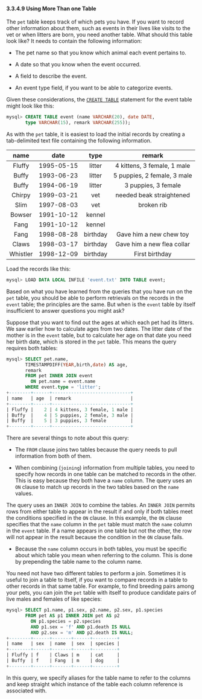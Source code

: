 #### 3.3.4.9 Using More Than one Table

The `pet` table keeps track of which pets you have. If you want to record other information about them, such as events in their lives like visits to the vet or when litters are born, you need another table. What should this table look like? It needs to contain the following information:

- The pet name so that you know which animal each event pertains to.

- A date so that you know when the event occurred.

- A field to describe the event.

- An event type field, if you want to be able to categorize events.

Given these considerations, the [`CREATE TABLE`](https://dev.mysql.com/doc/refman/8.0/en/create-table.html) statement for the event table might look like this:

```sql
mysql> CREATE TABLE event (name VARCHAR(20), date DATE,
       type VARCHAR(15), remark VARCHAR(255));
```

As with the `pet` table, it is easiest to load the initial records by creating a tab-delimited text file containing the following information.

| name | date | type | remark |
|:---:|:---:|:---:|:---:|
| Fluffy | 1995-05-15 | litter | 4 kittens, 3 female, 1 male |
| Buffy | 1993-06-23 | litter | 5 puppies, 2 female, 3 male |
| Buffy | 1994-06-19 | litter | 3 puppies, 3 female |
| Chirpy | 1999-03-21 | vet | needed beak straightened |
| Slim | 1997-08-03 | vet | broken rib |
| Bowser | 1991-10-12 | kennel | |
| Fang | 1991-10-12 | kennel | |
| Fang | 1998-08-28 | birthday | Gave him a new chew toy |
| Claws | 1998-03-17 | birthday | Gave him a new flea collar |
| Whistler | 1998-12-09 | birthday | First birthday |

Load the records like this:

```sql
mysql> LOAD DATA LOCAL INFILE 'event.txt' INTO TABLE event;
```

Based on what you have learned from the queries that you have run on the `pet` table, you should be able to perform retrievals on the records in the `event` table; the principles are the same. But when is the `event` table by itself insufficient to answer questions you might ask?

Suppose that you want to find out the ages at which each pet had its litters. We saw earlier how to calculate ages from two dates. The litter date of the mother is in the `event` table, but to calculate her age on that date you need her birth date, which is stored in the `pet` table. This means the query requires both tables:

```sql
mysql> SELECT pet.name,
       TIMESTAMPDIFF(YEAR,birth,date) AS age,
       remark
       FROM pet INNER JOIN event
         ON pet.name = event.name
       WHERE event.type = 'litter';
+--------+------+-----------------------------+
| name   | age  | remark                      |
+--------+------+-----------------------------+
| Fluffy |    2 | 4 kittens, 3 female, 1 male |
| Buffy  |    4 | 5 puppies, 2 female, 3 male |
| Buffy  |    5 | 3 puppies, 3 female         |
+--------+------+-----------------------------+
```

There are several things to note about this query:

- The `FROM` clause joins two tables because the query needs to pull information from both of them.

- When combining (`joining`) information from multiple tables, you need to specify how records in one table can be matched to records in the other. This is easy because they both have a `name` column. The query uses an `ON` clause to match up records in the two tables based on the `name` values.

The query uses an `INNER JOIN` to combine the tables. An `INNER JOIN` permits rows from either table to appear in the result if and only if both tables meet the conditions specified in the `ON` clause. In this example, the `ON` clause specifies that the `name` column in the `pet` table must match the `name` column in the `event` table. If a name appears in one table but not the other, the row will not appear in the result because the condition in the `ON` clause fails.

- Because the `name` column occurs in both tables, you must be specific about which table you mean when referring to the column. This is done by prepending the table name to the column name.

You need not have two different tables to perform a join. Sometimes it is useful to join a table to itself, if you want to compare records in a table to other records in that same table. For example, to find breeding pairs among your pets, you can join the `pet` table with itself to produce candidate pairs of live males and females of like species:

```sql
mysql> SELECT p1.name, p1.sex, p2.name, p2.sex, p1.species
       FROM pet AS p1 INNER JOIN pet AS p2
         ON p1.species = p2.species
         AND p1.sex = 'f' AND p1.death IS NULL
         AND p2.sex = 'm' AND p2.death IS NULL;
+--------+------+-------+------+---------+
| name   | sex  | name  | sex  | species |
+--------+------+-------+------+---------+
| Fluffy | f    | Claws | m    | cat     |
| Buffy  | f    | Fang  | m    | dog     |
+--------+------+-------+------+---------+
```

In this query, we specify aliases for the table name to refer to the columns and keep straight which instance of the table each column reference is associated with.